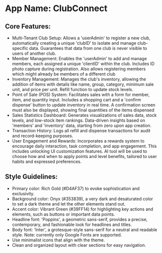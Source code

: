 # **App Name**: ClubConnect

## Core Features:

- Multi-Tenant Club Setup: Allows a 'userAdmin' to register a new club, automatically creating a unique 'clubID' to isolate and manage club-specific data. Guarantees that data from one club is never visible to users of another club.
- Member Management: Enables the 'userAdmin' to add and manage members, each assigned a unique 'clientID' within the club. Includes ID photo capture during registration. Also allows registering members which might already be members of a different club
- Inventory Management: Manages the club's inventory, allowing the addition of items with details like name, group, category, minimum sale unit, and price per unit. Refill function to update stock levels.
- Point of Sale (POS) System: Facilitates sales with a form for member, item, and quantity input. Includes a shopping cart and a 'confirm dispense' button to update inventory in real time. A confirmation screen must also be displayed, showing final quantities of the items dispensed
- Sales Statistics Dashboard: Generates visualizations of sales data, stock levels, and low-stock item rankings. Data-driven insights based on 'members' and 'inventory' data, starting from zero upon app creation.
- Transaction History: Logs all refill and dispense transactions for audit and record-keeping purposes.
- User Engagement and Rewards: Incorporates a rewards system to encourage daily interaction, task completion, and app engagement. This includes unlocking UI customization features. AI tool will be used to choose how and when to apply points and level benefits, tailored to user habits and expressed preferences.

## Style Guidelines:

- Primary color: Rich Gold (#D4AF37) to evoke sophistication and exclusivity.
- Background color: Onyx (#353839), a very dark and desaturated color to set a dark theme and let the other elements stand out.
- Accent color: Vibrant Green (#39FF14) for highlighting key actions and elements, such as buttons or important data points.
- Headline font: 'Poppins', a geometric sans-serif, provides a precise, contemporary, and fashionable look for headlines and titles.
- Body font: 'Inter', a grotesque-style sans-serif for a neutral and readable style. Note: currently only Google Fonts are supported.
- Use minimalist icons that align with the theme.
- Clean and organized layout with clear sections for easy navigation.